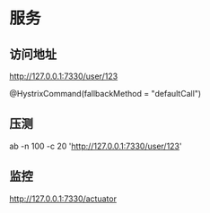 # 服务


## 访问地址

http://127.0.0.1:7330/user/123

@HystrixCommand(fallbackMethod = "defaultCall")


## 压测

ab -n 100 -c 20 'http://127.0.0.1:7330/user/123'

## 监控

http://127.0.0.1:7330/actuator